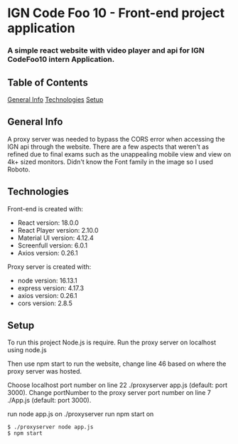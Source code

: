 # IGN Code Foo 10 - Front-end project application

### A simple react website with video player and api for IGN CodeFoo10 intern Application.

## Table of Contents
[General Info](#general-info)
[Technologies](#technologies)
[Setup](#setup)
## General Info

A proxy server was needed to bypass the CORS error when accessing the IGN api through the website. There are a few aspects that weren't as refined due to final exams such as the unappealing mobile view and view on 4k+ sized monitors. Didn't know the Font family in the image so I used Roboto.

## Technologies
Front-end is created with: 
* React version: 18.0.0
* React Player version: 2.10.0
* Material UI version: 4.12.4
* Screenfull version: 6.0.1
* Axios version: 0.26.1

Proxy server is created with:
* node version: 16.13.1
* express version: 4.17.3
* axios version: 0.26.1
* cors version: 2.8.5

## Setup
To run this project Node.js is require. 
Run the proxy server on localhost using node.js

Then use npm start to run the website, change line 46 based on where the proxy server was hosted.

Choose localhost port number on line 22 ./proxyserver app.js (default: port 3000).
Change portNumber to the proxy server port number on line 7 ./App.js (default: port 3000).

run node app.js on ./proxyserver
run npm start on 

```
$ ./proxyserver node app.js
$ npm start
```


